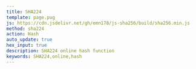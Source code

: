 ```yaml
---
title: SHA224
template: page.pug
js: https://cdn.jsdelivr.net/gh/emn178/js-sha256/build/sha256.min.js
method: sha224
action: Hash
auto_update: true
hex_input: true
description: SHA224 online hash function
keywords: SHA224,online,hash
---
```

